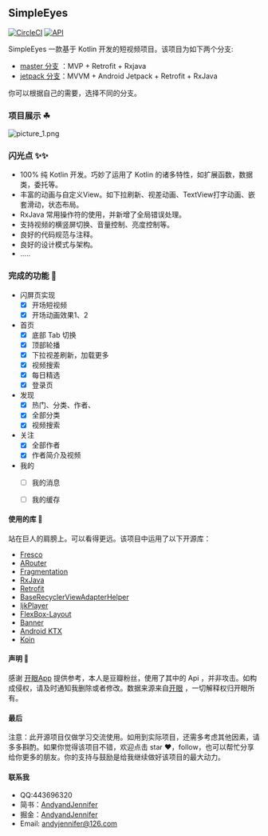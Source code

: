 ## SimpleEyes

[![CircleCI](https://circleci.com/gh/AndyJennifer/SimpleEyes.svg?style=svg)](https://circleci.com/gh/AndyJennifer/SimpleEyes)
[![API](https://img.shields.io/badge/API-21%2B-brightgreen.svg?style=flat)](https://android-arsenal.com/api?level=21)

SimpleEyes 一款基于 Kotlin 开发的短视频项目。该项目为如下两个分支:

- [master 分支](https://github.com/AndyJennifer/SimpleEyes/tree/master) ：MVP + Retrofit + Rxjava
- [jetpack 分支](https://github.com/AndyJennifer/SimpleEyes/tree/simpleeyes-jetpack)：MVVM + Android Jetpack + Retrofit + RxJava 

你可以根据自己的需要，选择不同的分支。

### 项目展示 ☘

![picture_1.png](https://upload-images.jianshu.io/upload_images/2824145-9c4c8943bc9eebc7.png?imageMogr2/auto-orient/strip%7CimageView2/2/w/1240)

### 闪光点 ✨✨

- 100% 纯 Kotlin 开发。巧妙了运用了 Kotlin 的诸多特性，如扩展函数，数据类，委托等。
- 丰富的动画与自定义View。如下拉刷新、视差动画、TextView打字动画、嵌套滑动，状态布局。
- RxJava 常用操作符的使用，并新增了全局错误处理。
- 支持视频的横竖屏切换、音量控制、亮度控制等。
- 良好的代码规范与注释。
- 良好的设计模式与架构。
- .....

### 完成的功能  💼

- 闪屏页实现
  - [x] 开场短视频
  - [x] 开场动画效果1、2
- 首页
  - [x] 底部 Tab 切换
  - [x] 顶部轮播
  - [x] 下拉视差刷新，加载更多
  - [x] 视频搜索
  - [x] 每日精选
  - [x] 登录页
- 发现
  - [x] 热门、分类、作者、
  - [x] 全部分类
  - [x] 视频搜索
- 关注
  - [x] 全部作者
  - [x] 作者简介及视频
- 我的
    - [ ] 我的消息
    - [ ] 我的缓存


#### 使用的库 💪

站在巨人的肩膀上。可以看得更远。该项目中运用了以下开源库：

- [Fresco](https://github.com/facebook/fresco)
- [ARouter](https://github.com/alibaba/ARouter)
- [Fragmentation](https://github.com/YoKeyword/Fragmentation)
- [RxJava](https://github.com/ReactiveX/RxJava)
- [Retrofit](https://github.com/square/retrofit)
- [BaseRecyclerViewAdapterHelper](https://github.com/CymChad/BaseRecyclerViewAdapterHelper)
- [IjkPlayer](https://github.com/Bilibili/ijkplayer)
- [FlexBox-Layout](https://github.com/google/flexbox-layout)
- [Banner](https://github.com/youth5201314/banner)
- [Android KTX](https://developer.android.google.cn/kotlin/ktx)
- [Koin](https://github.com/InsertKoinIO/koin)

#### 声明 📢

感谢 [开眼App](http://www.kaiyanapp.com) 提供参考，本人是豆瓣粉丝，使用了其中的 Api ，并非攻击。如构成侵权，请及时通知我删除或者修改。数据来源来自[开眼](https://www.kaiyanapp.com/) ，一切解释权归开眼所有。

#### 最后

注意：此开源项目仅做学习交流使用。如用到实际项目，还需多考虑其他因素，请多多斟酌。如果你觉得该项目不错，欢迎点击 star ❤️，follow，也可以帮忙分享给你更多的朋友。你的支持与鼓励是给我继续做好该项目的最大动力。

#### 联系我

- QQ:443696320
- 简书：[AndyandJennifer](https://www.jianshu.com/users/921c778fb5e1/timeline)
- 掘金：[AndyandJennifer](https://juejin.im/user/5acc1ea06fb9a028bc2e0fc1)
- Email: [andyjennifer@126.com](andyjennifer@126.com)
